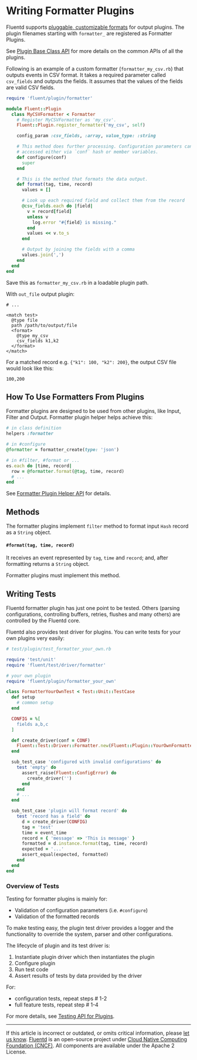 # Writing Formatter Plugins

Fluentd supports [pluggable, customizable formats](/plugins/formatter/README.md)
for output plugins. The plugin filenames starting with `formatter_` are
registered as Formatter Plugins.

See [Plugin Base Class API](/developer/api-plugin-base.md) for more details on
the common APIs of all the plugins.

Following is an example of a custom formatter (`formatter_my_csv.rb`) that
outputs events in CSV format. It takes a required parameter called `csv_fields`
and outputs the fields. It assumes that the values of the fields are valid CSV
fields.

```rb
require 'fluent/plugin/formatter'

module Fluent::Plugin
  class MyCSVFormatter < Formatter
    # Register MyCSVFormatter as 'my_csv'.
    Fluent::Plugin.register_formatter('my_csv', self)

    config_param :csv_fields, :array, value_type: :string

    # This method does further processing. Configuration parameters can be
    # accessed either via `conf` hash or member variables.
    def configure(conf)
      super
    end

    # This is the method that formats the data output.
    def format(tag, time, record)
      values = []

      # Look up each required field and collect them from the record
      @csv_fields.each do |field|
        v = record[field]
        unless v
          log.error "#{field} is missing."
        end
        values << v.to_s
      end

      # Output by joining the fields with a comma
      values.join(',')
    end
  end
end
```

Save this as `formatter_my_csv.rb` in a loadable plugin path.

With `out_file` output plugin:

```text
# ...

<match test>
  @type file
  path /path/to/output/file
  <format>
    @type my_csv
    csv_fields k1,k2
  </format>
</match>
```

For a matched record e.g. `{"k1": 100, "k2": 200}`, the output CSV file would
look like this:

```text
100,200
```


## How To Use Formatters From Plugins

Formatter plugins are designed to be used from other plugins, like Input, Filter
and Output. Formatter plugin helper helps achieve this:

```rb
# in class definition
helpers :formatter

# in #configure
@formatter = formatter_create(type: 'json')

# in #filter, #format or ...
es.each do |time, record|
  row = @formatter.format(@tag, time, record)
  # ...
end
```

See [Formatter Plugin Helper API](/developer/api-plugin-helper-formatter.md) for
details.


## Methods

The formatter plugins implement `filter` method to format input `Hash` record as
a `String` object.


#### `#format(tag, time, record)`

It receives an event represented by `tag`, `time` and `record`; and, after
formatting returns a `String` object.

Formatter plugins must implement this method.


## Writing Tests

Fluentd formatter plugin has just one point to be tested. Others (parsing
configurations, controlling buffers, retries, flushes and many others) are
controlled by the Fluentd core.

Fluentd also provides test driver for plugins. You can write tests for your own
plugins very easily:

```rb
# test/plugin/test_formatter_your_own.rb

require 'test/unit'
require 'fluent/test/driver/formatter'

# your own plugin
require 'fluent/plugin/formatter_your_own'

class FormatterYourOwnTest < Test::Unit::TestCase
  def setup
    # common setup
  end

  CONFIG = %[
    fields a,b,c
  ]

  def create_driver(conf = CONF)
    Fluent::Test::Driver::Formatter.new(Fluent::Plugin::YourOwnFormatter).configure(conf)
  end

  sub_test_case 'configured with invalid configurations' do
    test 'empty' do
      assert_raise(Fluent::ConfigError) do
        create_driver('')
      end
    end
    # ...
  end

  sub_test_case 'plugin will format record' do
    test 'record has a field' do
      d = create_driver(CONFIG)
      tag = 'test'
      time = event_time
      record = { 'message' => 'This is message' }
      formatted = d.instance.format(tag, time, record)
      expected = '...'
      assert_equal(expected, formatted)
    end
  end
end
```


### Overview of Tests

Testing for formatter plugins is mainly for:

-   Validation of configuration parameters (i.e. `#configure`)
-   Validation of the formatted records

To make testing easy, the plugin test driver provides a logger and the
functionality to override the system, parser and other configurations.

The lifecycle of plugin and its test driver is:

1.  Instantiate plugin driver which then instantiates the plugin
2.  Configure plugin
3.  Run test code
4.  Assert results of tests by data provided by the driver

For:

- configuration tests, repeat steps # 1-2
- full feature tests, repeat step # 1-4

For more details, see [Testing API for Plugins](/developer/plugin-test-code.md).


------------------------------------------------------------------------

If this article is incorrect or outdated, or omits critical information, please
[let us know](https://github.com/fluent/fluentd-docs-gitbook/issues?state=open).
[Fluentd](http://www.fluentd.org/) is an open-source project under
[Cloud Native Computing Foundation (CNCF)](https://cncf.io/). All components are
available under the Apache 2 License.